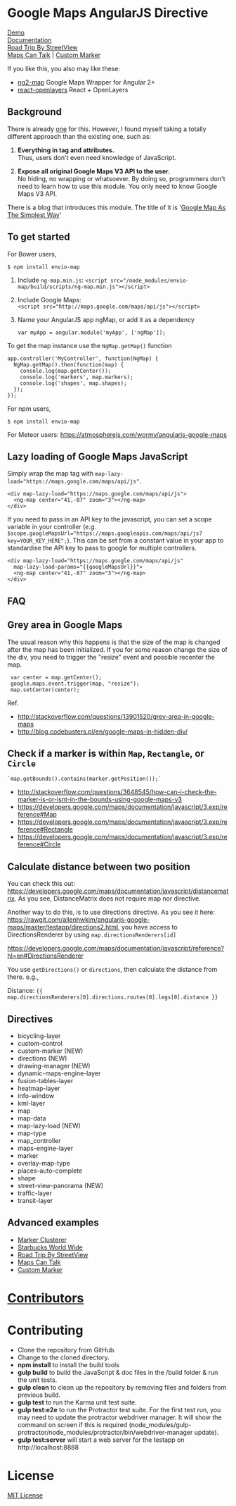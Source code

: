 Google Maps AngularJS Directive
=============================
<!--
[![Build Status](https://travis-ci.org/allenhwkim/angularjs-google-maps.png?branch=master)](https://travis-ci.org/allenhwkim/angularjs-google-maps)
-->

[Demo](https://ngmap.github.io)  
[Documentation](https://rawgithub.com/allenhwkim/angularjs-google-maps/master/build/docs/index.html)  
[Road Trip By StreetView](https://rawgit.com/allenhwkim/angularjs-google-maps/master/testapp/street-view_road_trip.html)  
[Maps Can Talk](https://rawgit.com/allenhwkim/angularjs-google-maps/master/testapp/custom-marker.html) |
[Custom Marker](https://rawgit.com/allenhwkim/angularjs-google-maps/master/testapp/custom-marker-2.html)  

If you like this, you also may like these:
* [ng2-map](https://github.com/ng2-ui/map) Google Maps Wrapper for Angular 2+
* [react-openlayers](https://github.com/allenhwkim/react-openlayers) React + OpenLayers

Background
-----------------
There is already [one](https://github.com/nlaplante/angular-google-maps) for this. However, I found myself taking a totally different approach than the existing one, such as:

1. **Everything in tag and attributes.**   
   Thus, users don't even need knowledge of JavaScript.
   
2. **Expose all original Google Maps V3 API to the user.**   
   No hiding, no wrapping or whatsoever.
   By doing so, programmers don't need to learn how to use this module.
   You only need to know Google Maps V3 API.

There is a blog that introduces this module. The title of it is '[Google Map As The Simplest Way](http://allenhwkim.tumblr.com/post/70986888283/google-map-as-the-simplest-way)'

To get started
--------------
For Bower users,

  `$ npm install envio-map`

1. Include `ng-map.min.js`:
   `<script src="/node_modules/envio-map/build/scripts/ng-map.min.js"></script>`

2. Include Google Maps:  
    `<script src="http://maps.google.com/maps/api/js"></script>`  

2. Name your AngularJS app ngMap, or add it as a dependency

   `var myApp = angular.module('myApp', ['ngMap']);`

To get the map instance use the `NgMap.getMap()` function

    app.controller('MyController', function(NgMap) {
      NgMap.getMap().then(function(map) {
        console.log(map.getCenter());
        console.log('markers', map.markers);
        console.log('shapes', map.shapes);
      });
    });

For npm users,

  `$ npm install envio-map`

For Meteor users: https://atmospherejs.com/wormy/angularjs-google-maps

Lazy loading of Google Maps JavaScript
---------------------------------------
  Simply wrap the map tag with `map-lazy-load="https://maps.google.com/maps/api/js"`.

    <div map-lazy-load="https://maps.google.com/maps/api/js">
      <ng-map center="41,-87" zoom="3"></ng-map>
    </div>

  If you need to pass in an API key to the javascript, you can set a scope
  variable in your controller (e.g. `$scope.googleMapsUrl="https://maps.googleapis.com/maps/api/js?key=YOUR_KEY_HERE";`).
  This can be set from a constant value in your app to standardise the API key to pass to google for multiple controllers.

    <div map-lazy-load="https://maps.google.com/maps/api/js"
      map-lazy-load-params="{{googleMapsUrl}}">
      <ng-map center="41,-87" zoom="3"></ng-map>
    </div>

FAQ
----
## Grey area in Google Maps

The usual reason why this happens is that the size of the map is changed after the map has been initialized. If you for some reason change the size of the div, you need to trigger the "resize" event and possible recenter the map.

     var center = map.getCenter();
     google.maps.event.trigger(map, "resize");
     map.setCenter(center);

Ref.
  * http://stackoverflow.com/questions/13901520/grey-area-in-google-maps
  * http://blog.codebusters.pl/en/google-maps-in-hidden-div/

## Check if a marker is within `Map`, `Rectangle`, or `Circle`

    `map.getBounds().contains(marker.getPosition());`

  * http://stackoverflow.com/questions/3648545/how-can-i-check-the-marker-is-or-isnt-in-the-bounds-using-google-maps-v3
  * https://developers.google.com/maps/documentation/javascript/3.exp/reference#Map
  * https://developers.google.com/maps/documentation/javascript/3.exp/reference#Rectangle
  * https://developers.google.com/maps/documentation/javascript/3.exp/reference#Circle

## Calculate distance between two position

You can check this out: https://developers.google.com/maps/documentation/javascript/distancematrix.
As you see,  DistanceMatrix does not require map nor directive.

Another way to do this, is to use directions directive. As you see it here: https://rawgit.com/allenhwkim/angularjs-google-maps/master/testapp/directions2.html, you have access to DirectionsRenderer by using `map.directionsRenderers[id]`

https://developers.google.com/maps/documentation/javascript/reference?hl=en#DirectionsRenderer

You use `getDirections()` or `directions`, then calculate the distance from there. e.g.,

  Distance:
  `{{ map.directionsRenderers[0].directions.routes[0].legs[0].distance }}`

Directives
----------

 * bicycling-layer
 * custom-control
 * custom-marker (NEW)
 * directions (NEW)
 * drawing-manager (NEW)
 * dynamic-maps-engine-layer
 * fusion-tables-layer
 * heatmap-layer
 * info-window
 * kml-layer
 * map
 * map-data
 * map-lazy-load (NEW)
 * map-type
 * map_controller
 * maps-engine-layer
 * marker
 * overlay-map-type
 * places-auto-complete
 * shape
 * street-view-panorama (NEW)
 * traffic-layer
 * transit-layer

Advanced examples
-------------------
- [Marker Clusterer](https://rawgit.com/allenhwkim/angularjs-google-maps/master/testapp/marker-clusterer.html)
- [Starbucks World Wide](https://rawgit.com/allenhwkim/angularjs-google-maps/master/testapp/map_app.html)
- [Road Trip By StreetView](https://rawgit.com/allenhwkim/angularjs-google-maps/master/testapp/street-view_road_trip.html)
- [Maps Can Talk](https://rawgit.com/allenhwkim/angularjs-google-maps/master/testapp/custom-marker.html)
- [Custom Marker](https://rawgit.com/allenhwkim/angularjs-google-maps/master/testapp/custom-marker-2.html)

[Contributors](CONTRIBUTORS.md)
===============================

Contributing
============
- Clone the repository from GitHub.
- Change to the cloned directory.
- **npm install** to install the build tools
- **gulp build** to build the JavaScript & doc files in the /build folder & run the unit tests.
- **gulp clean** to clean up the repository by removing files and folders from previous build.
- **gulp test** to run the Karma unit test suite.
- **gulp test:e2e** to run the Protractor test suite. For the first test run, you may need to update the protractor webdriver manager. It will show the command on screen if this is required (node_modules/gulp-protractor/node_modules/protractor/bin/webdriver-manager update).
- **gulp test:server** will start a web server for the testapp on http://localhost:8888

License
=======

[MIT License](https://github.com/allenhwkim/angularjs-google-maps/blob/master/LICENSE)
